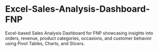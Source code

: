 # Excel-Sales-Analysis-Dashboard-FNP
Excel-based Sales Analysis Dashboard for FNP showcasing insights into orders, revenue, product categories, occasions, and customer behavior using Pivot Tables, Charts, and Slicers.

